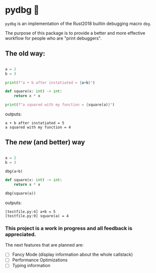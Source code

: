 # pydbg 🐛

`pydbg` is an implementation of the Rust2018 builtin debugging macro `dbg`.

The purpose of this package is to provide a better and more effective workflow for
people who are "print debuggers".

## The old way:

```python

a = 2
b = 3

print(f"a + b after instatiated = {a+b}")

def square(x: int) -> int:
    return x * x

print(f"a squared with my function = {square(a)}")

```
outputs:

```
a + b after instatiated = 5
a squared with my function = 4
```

## The _new_ (and better) way

```python

a = 2
b = 3

dbg(a+b)

def square(x: int) -> int:
    return x * x

dbg(square(a))

```
outputs:

```
[testfile.py:4] a+b = 5
[testfile.py:9] square(a) = 4
```

### This project is a work in progress and all feedback is appreciated.

The next features that are planned are:

- [ ] Fancy Mode (display information about the whole callstack)
- [ ] Performance Optimizations
- [ ] Typing information
